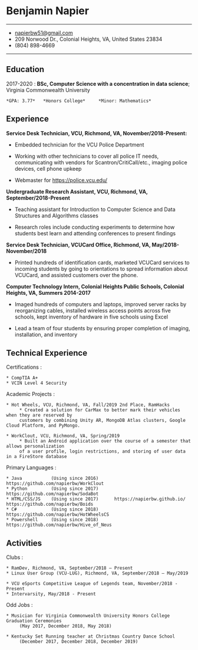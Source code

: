 Benjamin Napier
============

-----------------------     ----------------------------
* napierbw51@gmail.com
* 209 Norwood Dr., Colonial Heights, VA, United States 23834
* (804) 898-4669
-----------------------     ----------------------------

Education
---------

2017-2020
:   **BSc, Computer Science with a concentration in data science**; Virginia Commonwealth University

    *GPA: 3.77*   *Honors College*     *Minor: Mathematics*
    
Experience
----------

**Service Desk Technician, VCU, Richmond, VA, November/2018-Present:**

* Embedded technician for the VCU Police Department

* Working with other technicians to cover all police IT needs, communicating with vendors for Scantron/CritiCall/etc., imaging police devices, cell phone upkeep

* Webmaster for https://police.vcu.edu/

**Undergraduate Research Assistant, VCU, Richmond, VA, September/2018-Present**

* Teaching assistant for Introduction to Computer Science and Data Structures and Algorithms classes

* Research roles include conducting experiments to determine how students best learn and attending conferences to present findings

**Service Desk Technician, VCUCard Office, Richmond, VA, May/2018-November/2018**

* Printed hundreds of identification cards, marketed VCUCard services to incoming students by going to orientations to spread information about VCUCard, and assisted customers over the phone.

**Computer Technology Intern, Colonial Heights Public Schools, Colonial Heights, VA, Summers 2014-2017**

* Imaged hundreds of computers and laptops, improved server racks by reorganizing cables, installed wireless access points across five schools, kept inventory of hardware in five schools using Excel

* Lead a team of four students by ensuring proper completion of imaging, installation, and inventory


Technical Experience
--------------------

Certifications
:   

    * CompTIA A+
    * VCIN Level 4 Security

Academic Projects
:   

    * Hot Wheels, VCU, Richmond, VA, Fall/2019 2nd Place, RamHacks
         * Created a solution for CarMax to better mark their vehicles when they are reserved by
         customers by combining Unity AR, MongoDB Atlas clusters, Google Cloud Platform, and PyMongo.

    * WorkClout, VCU, Richmond, VA, Spring/2019
         * Built an Android application over the course of a semester that allows personalization 
         of a user profile, login restrictions, and storing of user data in a FireStore database

Primary Languages
:   

    * Java           (Using since 2016)      https://github.com/napierbw/WorkClout
    * Python         (Using since 2017)      https://github.com/napierbw/SodaBot
    * HTML/CSS/JS    (Using since 2017)      https://napierbw.github.io/      https://github.com/napierbw/Boids
    * C#             (Using since 2018)      https://github.com/napierbw/HotWheelsCS
    * Powershell     (Using since 2018)      https://github.com/napierbw/Hive_of_Neus

Activities
--------------------

Clubs
:   

    * RamDev, Richmond, VA, September/2018 – Present
    * Linux User Group (VCU-LUG), Richmond, VA, September/2018 – May/2019
    
    * VCU eSports Competitive League of Legends team, November/2018 - Present
    * Intervarsity, May/2018 - Present
    
Odd Jobs
:   

    * Musician for Virginia Commonwealth University Honors College Graduation Ceremonies 
         (May 2017, December 2018, May 2018)
    
    * Kentucky Set Running teacher at Christmas Country Dance School 
         (December 2017, December 2018, December 2019)
